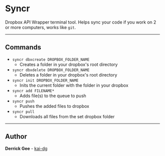 # Syncr

Dropbox API Wrapper terminal tool. Helps sync your code if you work on 2 or more computers, works like `git`.

---
## Commands

* `syncr dbxcreate DROPBOX_FOLDER_NAME`
  - Creates a folder in your dropbox's root directory
* `syncr dbxdelete DROPBOX_FOLDER_NAME`
  - Deletes a folder in your dropbox's root directory
* `syncr init DROPBOX_FOLDER_NAME`
  - Inits the current folder with the folder in your dropbox
* `syncr add FILENAME*`
  - Adds file(s) to the queue to push
* `syncr push`
  - Pushes the added files to dropbox
* `syncr pull`
  - Downloads all files from the set dropbox folder

---
## Author
**Derrick Gee** - [kai-dg](https://github.com/kai-dg)

